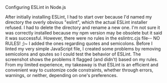 Configuring ESLint in Node.js

After initially installing ESLint, I had to start over because I'd named my directory the overly obvious "eslint", which the actual ESLint installer refused. I had to delete the directory and rename a new one. I'm not sure it was correctly installed because my npm version may be obsolete but it said it was successful. However, there were no rules in the eslintrc.cjs file-- NO RULES! ;)~ I added the ones regarding quotes and semicolons. Before I linted my very simple JavaScript file, I created some problems by removing semicolons and qoutes so I could test the behavior of ESLint. The screenshot shows the problems it flagged (and didn't) based on my rules. From my limited experience, my takeaway is that ESLint is an efficient and convenient way to customize code constraints, whether through errors, warnings, or neither, depending on one's preferences. 


